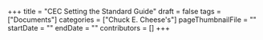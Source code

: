 +++
title = "CEC Setting the Standard Guide"
draft = false
tags = ["Documents"]
categories = ["Chuck E. Cheese's"]
pageThumbnailFile = ""
startDate = ""
endDate = ""
contributors = []
+++
